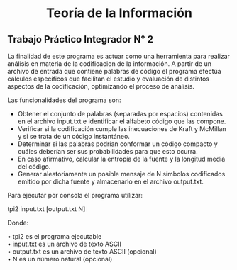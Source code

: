 # <p align="center">Teoría de la Información</p>
## Trabajo Práctico Integrador N° 2

La finalidad de este programa es actuar como una herramienta para realizar análisis en materia de la codificacion de la información.
A partir de un archivo de entrada que contiene palabras de código el programa efectúa cálculos específicos que facilitan el estudio y 
evaluación de distintos aspectos de la codificación, optimizando el proceso de análisis.

Las funcionalidades del programa son:

- Obtener el conjunto de palabras (separadas por espacios) contenidas en el archivo input.txt e identificar el alfabeto código
  que las compone.
- Verificar si la codificación cumple las inecuaciones de Kraft y McMillan y si se trata de un código instantáneo.
- Determinar si las palabras podrían conformar un código compacto y cuáles deberían ser sus probabilidades para que esto ocurra.
- En caso afirmativo, calcular la entropía de la fuente y la longitud media del código.
- Generar aleatoriamente un posible mensaje de N símbolos codificados emitido por dicha fuente y almacenarlo en el archivo output.txt.

Para ejecutar por consola el programa utilizar:

tpi2 input.txt [output.txt N]

Donde:

• tpi2 es el programa ejecutable  
• input.txt es un archivo de texto ASCII  
• output.txt es un archivo de texto ASCII (opcional)  
• N es un número natural (opcional)  
